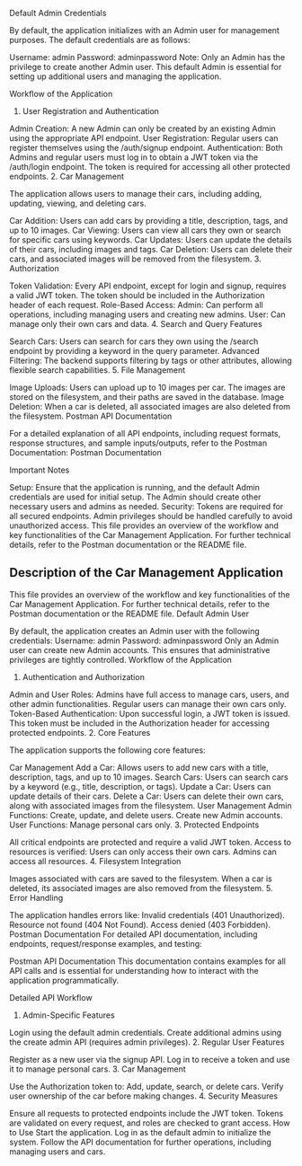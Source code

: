 Default Admin Credentials

By default, the application initializes with an Admin user for management purposes. The default credentials are as follows:

Username: admin
Password: adminpassword
Note: Only an Admin has the privilege to create another Admin user. This default Admin is essential for setting up additional users and managing the application.

Workflow of the Application
1. User Registration and Authentication

Admin Creation:
A new Admin can only be created by an existing Admin using the appropriate API endpoint.
User Registration:
Regular users can register themselves using the /auth/signup endpoint.
Authentication:
Both Admins and regular users must log in to obtain a JWT token via the /auth/login endpoint.
The token is required for accessing all other protected endpoints.
2. Car Management

The application allows users to manage their cars, including adding, updating, viewing, and deleting cars.

Car Addition:
Users can add cars by providing a title, description, tags, and up to 10 images.
Car Viewing:
Users can view all cars they own or search for specific cars using keywords.
Car Updates:
Users can update the details of their cars, including images and tags.
Car Deletion:
Users can delete their cars, and associated images will be removed from the filesystem.
3. Authorization

Token Validation:
Every API endpoint, except for login and signup, requires a valid JWT token.
The token should be included in the Authorization header of each request.
Role-Based Access:
Admin: Can perform all operations, including managing users and creating new admins.
User: Can manage only their own cars and data.
4. Search and Query Features

Search Cars:
Users can search for cars they own using the /search endpoint by providing a keyword in the query parameter.
Advanced Filtering:
The backend supports filtering by tags or other attributes, allowing flexible search capabilities.
5. File Management

Image Uploads:
Users can upload up to 10 images per car. The images are stored on the filesystem, and their paths are saved in the database.
Image Deletion:
When a car is deleted, all associated images are also deleted from the filesystem.
Postman API Documentation

For a detailed explanation of all API endpoints, including request formats, response structures, and sample inputs/outputs, refer to the Postman Documentation: Postman Documentation

Important Notes

Setup:
Ensure that the application is running, and the default Admin credentials are used for initial setup.
The Admin should create other necessary users and admins as needed.
Security:
Tokens are required for all secured endpoints.
Admin privileges should be handled carefully to avoid unauthorized access.
This file provides an overview of the workflow and key functionalities of the Car Management Application. For further technical details, refer to the Postman documentation or the README file.






Description of the Car Management Application 
 - 


This file provides an overview of the workflow and key functionalities of the Car Management Application. For further technical details, refer to the Postman documentation or the README file.
Default Admin User

By default, the application creates an Admin user with the following credentials:
Username: admin
Password: adminpassword
Only an Admin user can create new Admin accounts. This ensures that administrative privileges are tightly controlled.
Workflow of the Application
1. Authentication and Authorization

Admin and User Roles:
Admins have full access to manage cars, users, and other admin functionalities.
Regular users can manage their own cars only.
Token-Based Authentication:
Upon successful login, a JWT token is issued. This token must be included in the Authorization header for accessing protected endpoints.
2. Core Features

The application supports the following core features:

Car Management
Add a Car: Allows users to add new cars with a title, description, tags, and up to 10 images.
Search Cars: Users can search cars by a keyword (e.g., title, description, or tags).
Update a Car: Users can update details of their cars.
Delete a Car: Users can delete their own cars, along with associated images from the filesystem.
User Management
Admin Functions:
Create, update, and delete users.
Create new Admin accounts.
User Functions:
Manage personal cars only.
3. Protected Endpoints

All critical endpoints are protected and require a valid JWT token.
Access to resources is verified:
Users can only access their own cars.
Admins can access all resources.
4. Filesystem Integration

Images associated with cars are saved to the filesystem.
When a car is deleted, its associated images are also removed from the filesystem.
5. Error Handling

The application handles errors like:
Invalid credentials (401 Unauthorized).
Resource not found (404 Not Found).
Access denied (403 Forbidden).
Postman Documentation
For detailed API documentation, including endpoints, request/response examples, and testing:

Postman API Documentation
This documentation contains examples for all API calls and is essential for understanding how to interact with the application programmatically.

Detailed API Workflow
1. Admin-Specific Features

Login using the default admin credentials.
Create additional admins using the create admin API (requires admin privileges).
2. Regular User Features

Register as a new user via the signup API.
Log in to receive a token and use it to manage personal cars.
3. Car Management

Use the Authorization token to:
Add, update, search, or delete cars.
Verify user ownership of the car before making changes.
4. Security Measures

Ensure all requests to protected endpoints include the JWT token.
Tokens are validated on every request, and roles are checked to grant access.
How to Use
Start the application.
Log in as the default admin to initialize the system.
Follow the API documentation for further operations, including managing users and cars.
